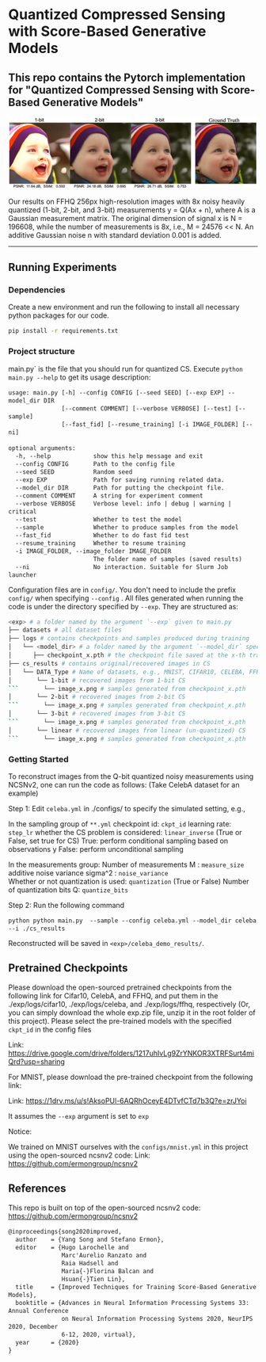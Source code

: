 #  Quantized Compressed Sensing with Score-Based Generative Models

This repo contains the Pytorch implementation for  "Quantized Compressed Sensing with Score-Based Generative Models"
-----------------------------------------------------------------------------------------


![samples](assets/ffhq_123bit.png)

Our results on FFHQ 256px high-resolution images with 8x noisy heavily quantized (1-bit, 2-bit, and 3-bit)  measurements y = Q(Ax + n), where A is a Gaussian measurement matrix. The original dimension of signal x is N = 196608, while the number of measurements is 8x, i.e., M = 24576 << N. An additive Gaussian noise n with standard deviation  0.001 is added.

-----------------------------------------------------------------------------------------

## Running Experiments

### Dependencies

Create a new environment and run the following to install all necessary python packages for our code.

```bash
pip install -r requirements.txt
```

### Project structure

main.py` is the file that you should run for quantized CS. Execute ```python main.py --help``` to get its usage description:

```
usage: main.py [-h] --config CONFIG [--seed SEED] [--exp EXP] --model_dir DIR
               [--comment COMMENT] [--verbose VERBOSE] [--test] [--sample]
               [--fast_fid] [--resume_training] [-i IMAGE_FOLDER] [--ni]

optional arguments:
  -h, --help            show this help message and exit
  --config CONFIG       Path to the config file
  --seed SEED           Random seed
  --exp EXP             Path for saving running related data.
  --model_dir DIR       Path for putting the checkpoint file.
  --comment COMMENT     A string for experiment comment
  --verbose VERBOSE     Verbose level: info | debug | warning | critical
  --test                Whether to test the model
  --sample              Whether to produce samples from the model
  --fast_fid            Whether to do fast fid test
  --resume_training     Whether to resume training
  -i IMAGE_FOLDER, --image_folder IMAGE_FOLDER
                        The folder name of samples (saved results)
  --ni                  No interaction. Suitable for Slurm Job launcher
```

Configuration files are in `config/`. You don't need to include the prefix `config/` when specifying  `--config` . All files generated when running the code is under the directory specified by `--exp`. They are structured as:

```bash
<exp> # a folder named by the argument `--exp` given to main.py
├── datasets # all dataset files
├── logs # contains checkpoints and samples produced during training
│   └── <model_dir> # a folder named by the argument `--model_dir` specified to main.py
│      ├── checkpoint_x.pth # the checkpoint file saved at the x-th training iteration
├── cs_results # contains original/recovered images in CS
│   └── DATA_Type # Name of datasets, e.g., MNIST, CIFAR10, CELEBA, FFHQ
│       └── 1-bit # recovered images from 1-bit CS       
```       └── image_x.png # samples generated from checkpoint_x.pth 
│       └── 2-bit # recovered images from 2-bit CS         
```       └── image_x.png # samples generated from checkpoint_x.pth
│       └── 3-bit # recovered images from 3-bit CS        
```       └── image_x.png # samples generated from checkpoint_x.pth
│       └── linear # recovered images from linear (un-quantized) CS        
```       └── image_x.png # samples generated from checkpoint_x.pth
```




### Getting Started 
To reconstruct images from the Q-bit quantized noisy measurements using NCSNv2, one can run the code as follows:
(Take CelebA dataset for an example)

Step 1: 
Edit `celeba.yml` in ./configs/ to specify the simulated setting, e.g.,

In the sampling group of `**.yml`
    checkpoint id:  `ckpt_id` 
    learning rate:  `step_lr`
    whether the CS problem is considered:  `linear_inverse`  (True or False, set true for CS)
    True: perform conditional sampling based on observations y
    False: perform unconditional sampling 

In the measurements group:
Number of measurements M : `measure_size` 
additive noise variance sigma^2 : `noise_variance`  
Whether or not quantization is used: `quantization`  (True or False)
Number of quantization bits Q: `quantize_bits`


Step 2: 
Run the following command 
```shell
python python main.py  --sample --config celeba.yml --model_dir celeba --i ./cs_results
```
Reconstructed  will be saved in `<exp>/celeba_demo_results/`.



## Pretrained Checkpoints

Please download the open-sourced pretrained checkpoints from the following link for Cifar10, CelebA, and FFHQ, and put them in the 
./exp/logs/cifar10, ./exp/logs/celeba, and ./exp/logs/ffhq, respectively (Or, you can simply download the whole exp.zip file, unzip it in the root folder of this project). Please select the pre-trained models with the specified `ckpt_id`  in the  config files

Link: https://drive.google.com/drive/folders/1217uhIvLg9ZrYNKOR3XTRFSurt4miQrd?usp=sharing


For MNIST, please download the pre-trained checkpoint from the following link:

Link: https://1drv.ms/u/s!AksoPUl-6AQRhOceyE4DTvfCTd7b3Q?e=zrJYoi

It assumes the `--exp`   argument is set to `exp`


Notice:

We trained on MNIST ourselves with the `configs/mnist.yml`  in this project using the open-sourced ncsnv2 code:
Link: https://github.com/ermongroup/ncsnv2
  

## References

This repo is built on top of the open-sourced ncsnv2 code: https://github.com/ermongroup/ncsnv2

```shell
@inproceedings{song2020improved,
  author    = {Yang Song and Stefano Ermon},
  editor    = {Hugo Larochelle and
               Marc'Aurelio Ranzato and
               Raia Hadsell and
               Maria{-}Florina Balcan and
               Hsuan{-}Tien Lin},
  title     = {Improved Techniques for Training Score-Based Generative Models},
  booktitle = {Advances in Neural Information Processing Systems 33: Annual Conference
               on Neural Information Processing Systems 2020, NeurIPS 2020, December
               6-12, 2020, virtual},
  year      = {2020}
}
```

